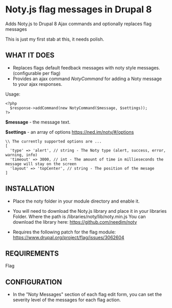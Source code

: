 # Noty.js flag messages in Drupal 8

Adds Noty.js to Drupal 8 Ajax commands and optionally replaces flag messages

This is just my first stab at this, it needs polish.

WHAT IT DOES
------------
- Replaces flags default feedback messages with noty style messages. (configurable per flag)
- Provides an ajax command *NotyCommand* for adding a Noty message to
your ajax responses.

Usage:

    <?php
      $response->addCommand(new NotyCommand($message, $settings));
    ?>


**$message** - the message text.

**$settings** - an array of options https://ned.im/noty/#/options
```
\\ The currently supported options are ...
[
  'type' => 'alert', // string - The Noty type (alert, success, error, warning, info)
  'timeout' => 3000, // int - The amount of time in millieseconds the message will stay on the screen
  'layout' => 'topCenter', // string - The position of the mesage
]
```


INSTALLATION
------------

 * Place the noty folder in your module directory and enable it.

 * You will need to download the Noty.js library and place it in your libraries
   Folder. Where the path is /libraries/noty/lib/noty.min.js
   You can download the library here: https://github.com/needim/noty

 * Requires the following patch for the flag module:
   https://www.drupal.org/project/flag/issues/3062604


REQUIREMENTS
------------

Flag


CONFIGURATION
-------------

 * In the "Noty Messages" section of each flag edit form, you can set the
   severity level of the messages for each flag action.
